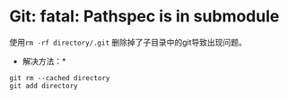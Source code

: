 # Git: fatal: Pathspec is in submodule

使用`rm -rf directory/.git` 删除掉了子目录中的git导致出现问题。

* 解决方法：*

```
git rm --cached directory
git add directory
```

